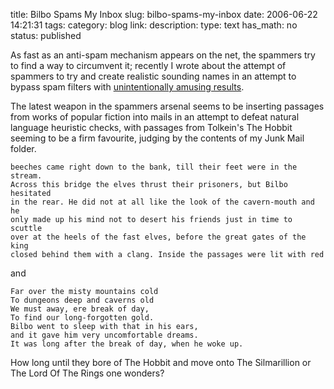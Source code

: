 title: Bilbo Spams My Inbox
slug: bilbo-spams-my-inbox
date: 2006-06-22 14:21:31
tags: 
category: blog
link: 
description: 
type: text
has_math: no
status: published

As fast as an anti-spam mechanism appears on the net, the spammers try to find a way to circumvent it; recently I wrote about the attempt of spammers to try and create realistic sounding names in an attempt to bypass spam filters with [unintentionally amusing results](/2006/03/06/do-you-know-these-people/ "/2006/03/06/do-you-know-these-people/").

The latest weapon in the spammers arsenal seems to be inserting passages from works of popular fiction into mails in an attempt to defeat natural language heuristic checks, with passages from Tolkein's The Hobbit seeming to be a firm favourite, judging by the contents of my Junk Mail folder.

<!-- TEASER_END -->


```
beeches came right down to the bank, till their feet were in the stream.
Across this bridge the elves thrust their prisoners, but Bilbo hesitated
in the rear. He did not at all like the look of the cavern-mouth and he
only made up his mind not to desert his friends just in time to scuttle
over at the heels of the fast elves, before the great gates of the king
closed behind them with a clang. Inside the passages were lit with red
```

and

```
Far over the misty mountains cold
To dungeons deep and caverns old
We must away, ere break of day,
To find our long-forgotten gold.
Bilbo went to sleep with that in his ears,
and it gave him very uncomfortable dreams.
It was long after the break of day, when he woke up.
```

How long until they bore of The Hobbit and move onto The Silmarillion or
The Lord Of The Rings one wonders?

